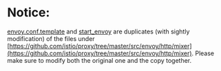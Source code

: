 # Notice:
[envoy.conf.template](https://github.com/istio/istio/tree/master/tests/integration/component/proxy/envoy.conf.template)
and [start_envoy](https://github.com/istio/istio/tree/master/tests/integration/component/proxy/start_envoy)
are duplicates (with sightly modification) of the files under 
[https://github.com/istio/proxy/tree/master/src/envoy/http/mixer](https://github.com/istio/proxy/tree/master/src/envoy/http/mixer).
Please make sure to modify both the original one and the copy together.
